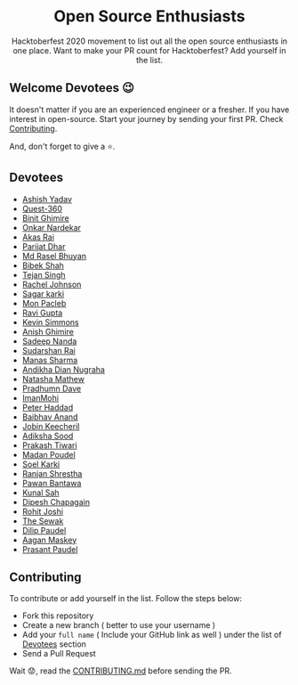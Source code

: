 <div align="center">
<h1 style="border: 0;"> Open Source Enthusiasts </h1>

Hacktoberfest 2020 movement to list out all the open source enthusiasts in one place. Want to make your PR count for Hacktoberfest? Add yourself in the list.

</div>

## Welcome Devotees :wink:

It doesn't matter if you are an experienced engineer or a fresher. If you have interest in open-source. Start your journey by sending your first PR. Check [Contributing](#contributing).

And, don't forget to give a :star:.

## Devotees

- [Ashish Yadav](https://github.com/ashiishme)
- [Quest-360](https://github.com/Quest-360)
- [Binit Ghimire](https://github.com/TheBinitGhimire)
- [Onkar Nardekar](https://github.com/OmiGitProjects)
- [Akas Rai](https://github.com/akasrai)
- [Parijat Dhar](https://github.com/ParijatDhar97)
- [Md Rasel Bhuyan](https://github.com/Ph4nToM-R4Y)
- [Bibek Shah](https://github.com/b1bek)
- [Tejan Singh](https://github.com/tejan-singh)
- [Rachel Johnson](https://github.com/rachelktyjohnson)
- [Sagar karki](https://github.com/bytesagar)
- [Mon Pacleb](https://github.com/bananaKetchup)
- [Ravi Gupta](https://github.com/guptaravi540)
- [Kevin Simmons](https://github.com/climbingryan)
- [Anish Ghimire](https://github.com/anishghimire603)
- [Sadeep Nanda](https://github.com/SadeepNanda)
- [Sudarshan Rai](https://github.com/mrsudarshanrai)
- [Manas Sharma](https://github.com/Manas-E)
- [Andikha Dian Nugraha](https://github.com/andikhadian)
- [Natasha Mathew](https://github.com/Natasha1305)
- [Pradhumn Dave](https://github.com/davedevelopers)
- [ImanMohi](https://github.com/ImanMohi)
- [Peter Haddad](https://github.com/peterhdd)
- [Baibhav Anand](https://github.com/baibhavanand)
- [Jobin Keecheril](https://github.com/jobinkeecheril)
- [Adiksha Sood](https://github.com/adiksha20)
- [Prakash Tiwari](https://github.com/prakash901)
- [Madan Poudel](https://github.com/madanPS)
- [Soel Karki](https://github.com/IamSoel)
- [Ranjan Shrestha](https://github.com/ranjan435)
- [Pawan Bantawa](https://github.com/bantawa04)
- [Kunal Sah](https://github.com/Kunalsah29)
- [Dipesh Chapagain](https://github.com/itsmedipuu)
- [Rohit Joshi](https://github.com/rohitjoshi21)
- [The Sewak](https://github.com/thesewak)
- [Dilip Paudel](https://github.com/dlppdl)
- [Aagan Maskey](https://github.com/aaganmaskey)
- [Prasant Paudel](https://github.com/prasant7878)

## Contributing

To contribute or add yourself in the list. Follow the steps below:

- Fork this repository
- Create a new branch ( better to use your username )
- Add your `full name` ( Include your GitHub link as well ) under the list of [Devotees](#devotees) section
- Send a Pull Request

Wait :worried:, read the [CONTRIBUTING.md](https://github.com/ashiishme/open-source-enthusiasts/blob/main/CONTRIBUTING.md) before sending the PR.
